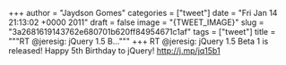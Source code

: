 
+++
author = "Jaydson Gomes"
categories = ["tweet"]
date = "Fri Jan 14 21:13:02 +0000 2011"
draft = false
image = "{TWEET_IMAGE}"
slug = "3a2681619143762e680701b620ff84954671c1af"
tags = ["tweet"]
title = """RT @jeresig: jQuery 1.5 B..."""
+++
RT @jeresig: jQuery 1.5 Beta 1 is released! Happy 5th Birthday to jQuery! http://j.mp/jq15b1
